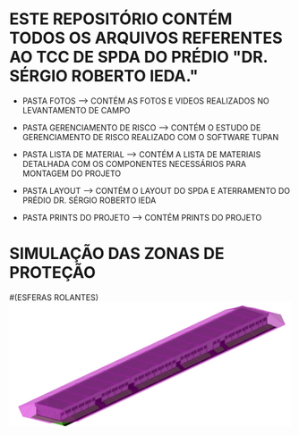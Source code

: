 # ESTE REPOSITÓRIO CONTÉM TODOS OS ARQUIVOS REFERENTES AO TCC DE SPDA DO PRÉDIO "DR. SÉRGIO ROBERTO IEDA."

- PASTA FOTOS --> CONTÉM AS FOTOS E VIDEOS REALIZADOS NO LEVANTAMENTO DE CAMPO

- PASTA GERENCIAMENTO DE RISCO --> CONTÉM O ESTUDO DE GERENCIAMENTO DE RISCO REALIZADO COM O SOFTWARE TUPAN

- PASTA LISTA DE MATERIAL --> CONTÉM A LISTA DE MATERIAIS DETALHADA COM OS COMPONENTES NECESSÁRIOS PARA MONTAGEM DO PROJETO

- PASTA LAYOUT --> CONTÉM O LAYOUT DO SPDA E ATERRAMENTO DO PRÉDIO DR. SÉRGIO ROBERTO IEDA

- PASTA PRINTS DO PROJETO --> CONTÉM PRINTS DO PROJETO


# SIMULAÇÃO DAS ZONAS DE PROTEÇÃO 
#(ESFERAS ROLANTES)
![Zonas de Proteção](https://github.com/Luiz895/TCC/blob/main/Imagens%20Print%20do%20Projeto/Zonas%20de%20Prote%C3%A7%C3%A3o.jfif)
